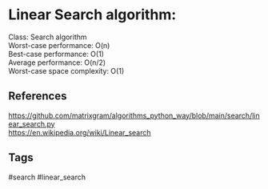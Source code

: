 # Linear Search algorithm:

Class:  Search algorithm \
Worst-case performance:  O(n) \
Best-case performance:  O(1) \
Average performance:  O(n/2) \
Worst-case space complexity: O(1)

## References
https://github.com/matrixgram/algorithms_python_way/blob/main/search/linear_search.py \
https://en.wikipedia.org/wiki/Linear_search

## Tags
#search #linear_search
